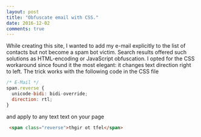 ```yaml
---
layout: post
title: "Obfuscate email with CSS."
date: 2016-12-02
comments: true
---
```

While creating this site, I wanted to add my e-mail explicitly to the list of contacts but not become a spam bot victim. Search results 
offered such solutions as HTML-encoding or JavaScript obfuscation. I opted for the CSS workaround since found it the most elegant: 
it changes text direction right to left. The trick works with the following code in the CSS file

```javascript
/* E-Mail */
span.reverse {
  unicode-bidi: bidi-override;
  direction: rtl;
}
```

and apply to any text text on your page
```HTML
 <span class="reverse">thgir ot tfel</span>
```
